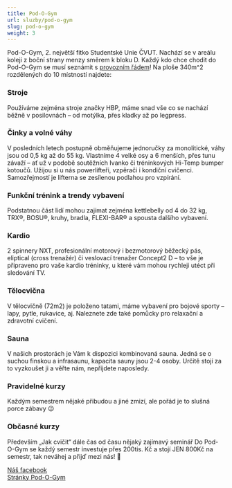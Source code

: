 ```yaml
---
title: Pod-O-Gym
url: sluzby/pod-o-gym
slug: pod-o-gym
weight: 3
---
```


Pod-O-Gym, 2. největší fitko Studentské Unie ČVUT. Nachází se v areálu kolejí z boční strany menzy směrem k bloku D.
Každý kdo chce chodit do Pod-O-Gym se musí seznámit s [provozním řádem](https://gym.pod.cvut.cz/provozni_rad.pdf)!
Na ploše 340m^2 rozdělených do 10 místností najdete:

### Stroje

Používáme zejména stroje značky HBP, máme snad vše co se nachází běžně v posilovnách – od motýlka, přes kladky až po legpress.

### Činky a volné váhy

V posledních letech postupně obměňujeme jednoručky za monolitické, váhy jsou od 0,5 kg až do 55 kg. Vlastníme 4 velké osy a 6 menších, přes tunu závaží – ať už v podobě soutěžních Ivanko či tréninkových Hi-Temp bumper kotoučů. Užijou si u nás powerlifteři, vzpěrači i kondiční cvičenci. Samozřejmostí je lifterna se zesílenou podlahou pro vzpírání.

### Funkční trénink a trendy vybavení

Podstatnou část lidí mohou zajímat zejména kettlebelly od 4 do 32 kg, TRX®, BOSU®, kruhy, bradla, FLEXI-BAR® a spousta dalšího vybavení.

### Kardio

2 spinnery NXT, profesionální motorový i bezmotorový běžecký pás, eliptical (cross trenažér) či veslovací trenažer Concept2 D – to vše je připraveno pro vaše kardio tréninky, u které vám mohou rychleji utéct při sledování TV.

### Tělocvična

V tělocvičně (72m2) je položeno tatami, máme vybavení pro bojové sporty – lapy, pytle, rukavice, aj. Naleznete zde také pomůcky pro relaxační a zdravotní cvičení.

### Sauna

V našich prostorách je Vám k dispozici kombinovaná sauna. Jedná se o suchou finskou a infrasaunu, kapacita sauny jsou 2-4 osoby. Určitě stojí za to vyzkoušet ji a věřte nám, nepřijdete naposledy.

### Pravidelné kurzy

Každým semestrem nějaké přibudou a jiné zmizí, ale pořád je to slušná porce zábavy 😉

### Občasné kurzy

Především „Jak cvičit“ dále čas od času nějaký zajímavý seminář
Do Pod-O-Gym se každý semestr investuje přes 200tis. Kč a stojí JEN 800Kč na semestr, tak neváhej a přijď mezi nás! 🙂

[Náš facebook](https://www.facebook.com/podogym)\
[Stránky Pod-O-Gym](https://gym.pod.cvut.cz/)
